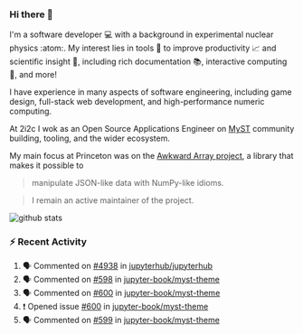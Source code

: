 ### Hi there 👋 

I'm a software developer 💻 with a background in experimental nuclear physics :atom:. My interest lies in tools :wrench: to improve productivity :chart_with_upwards_trend: and scientific insight :telescope:, including rich documentation 📚, interactive computing 🧮, and more! 

I have experience in many aspects of software engineering, including game design, full-stack web development, and high-performance numeric computing. 

At 2i2c I wok as an Open Source Applications Engineer on [MyST](https://github.com/jupyter-book/mystmd) community building, tooling, and the wider ecosystem. 

My main focus at Princeton was on the [Awkward Array project](awkward-array.org/), a library that makes it possible to 
> manipulate JSON-like data with NumPy-like idioms.

> I remain an active maintainer of the project. 

![github stats](https://github-readme-stats.vercel.app/api?username=agoose77&show_icons=true&hide_rank=true&hide_title=true&bg_color=30,e76445,904e95&text_color=efe3ec&icon_color=efe3ec)
<!--
**agoose77/agoose77** is a ✨ _special_ ✨ repository because its `README.md` (this file) appears on your GitHub profile.

Here are some ideas to get you started:

- 🔭 I’m currently working on ...
- 🌱 I’m currently learning ...
- 👯 I’m looking to collaborate on ...
- 🤔 I’m looking for help with ...
- 💬 Ask me about ...
- 📫 How to reach me: ...
- 😄 Pronouns: ...
- ⚡ Fun fact: ...
-->

### :zap: Recent Activity

<!--START_SECTION:activity-->
1. 🗣 Commented on [#4938](https://github.com/jupyterhub/jupyterhub/issues/4938#issuecomment-2939962878) in [jupyterhub/jupyterhub](https://github.com/jupyterhub/jupyterhub)
2. 🗣 Commented on [#598](https://github.com/jupyter-book/myst-theme/issues/598#issuecomment-2939416721) in [jupyter-book/myst-theme](https://github.com/jupyter-book/myst-theme)
3. 🗣 Commented on [#600](https://github.com/jupyter-book/myst-theme/issues/600#issuecomment-2938959479) in [jupyter-book/myst-theme](https://github.com/jupyter-book/myst-theme)
4. ❗ Opened issue [#600](https://github.com/jupyter-book/myst-theme/issues/600) in [jupyter-book/myst-theme](https://github.com/jupyter-book/myst-theme)
5. 🗣 Commented on [#599](https://github.com/jupyter-book/myst-theme/pull/599#issuecomment-2938928331) in [jupyter-book/myst-theme](https://github.com/jupyter-book/myst-theme)
<!--END_SECTION:activity-->
